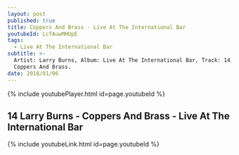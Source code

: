 ```yaml
---
layout: post
published: true
title: Coppers And Brass - Live At The International Bar
youtubeId: LcfAuwMHUpE
tags:
  - Live At The International Bar
subtitle: >-
  Artist: Larry Burns, Album: Live At The International Bar, Track: 14, Title:
  Coppers And Brass.
date: 2018/01/06
---
```

{% include youtubePlayer.html id=page.youtubeId %}

## 14 Larry Burns - Coppers And Brass - Live At The International Bar
{% include youtubeLink.html id=page.youtubeId %}
